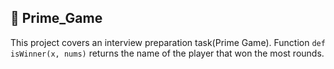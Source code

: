 ## :file_folder: Prime_Game

This project covers an interview preparation task(Prime Game). Function `def isWinner(x, nums)` returns the name of the player that won the most rounds.
